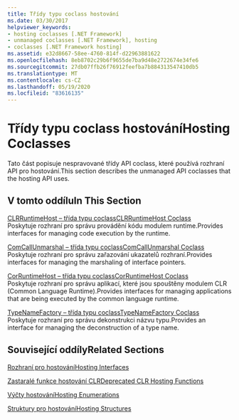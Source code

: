 ```yaml
---
title: Třídy typu coclass hostování
ms.date: 03/30/2017
helpviewer_keywords:
- hosting coclasses [.NET Framework]
- unmanaged coclasses [.NET Framework], hosting
- coclasses [.NET Framework hosting]
ms.assetid: e32d8667-58ee-4760-814f-d22963881622
ms.openlocfilehash: 8eb8702c29b6f9655de7ba9d48e2722674e34fe6
ms.sourcegitcommit: 27db07ffb26f76912feefba7b884313547410db5
ms.translationtype: MT
ms.contentlocale: cs-CZ
ms.lasthandoff: 05/19/2020
ms.locfileid: "83616135"
---
```

# <a name="hosting-coclasses"></a><span data-ttu-id="4ec47-102">Třídy typu coclass hostování</span><span class="sxs-lookup"><span data-stu-id="4ec47-102">Hosting Coclasses</span></span>
<span data-ttu-id="4ec47-103">Tato část popisuje nespravované třídy API coclass, které používá rozhraní API pro hostování.</span><span class="sxs-lookup"><span data-stu-id="4ec47-103">This section describes the unmanaged API coclasses that the hosting API uses.</span></span>  
  
## <a name="in-this-section"></a><span data-ttu-id="4ec47-104">V tomto oddílu</span><span class="sxs-lookup"><span data-stu-id="4ec47-104">In This Section</span></span>  
 [<span data-ttu-id="4ec47-105">CLRRuntimeHost – třída typu coclass</span><span class="sxs-lookup"><span data-stu-id="4ec47-105">CLRRuntimeHost Coclass</span></span>](clrruntimehost-coclass.md)  
 <span data-ttu-id="4ec47-106">Poskytuje rozhraní pro správu provádění kódu modulem runtime.</span><span class="sxs-lookup"><span data-stu-id="4ec47-106">Provides interfaces for managing code execution by the runtime.</span></span>  
  
 [<span data-ttu-id="4ec47-107">ComCallUnmarshal – třída typu coclass</span><span class="sxs-lookup"><span data-stu-id="4ec47-107">ComCallUnmarshal Coclass</span></span>](comcallunmarshal-coclass.md)  
 <span data-ttu-id="4ec47-108">Poskytuje rozhraní pro správu zařazování ukazatelů rozhraní.</span><span class="sxs-lookup"><span data-stu-id="4ec47-108">Provides interfaces for managing the marshaling of interface pointers.</span></span>  
  
 [<span data-ttu-id="4ec47-109">CorRuntimeHost – třída typu coclass</span><span class="sxs-lookup"><span data-stu-id="4ec47-109">CorRuntimeHost Coclass</span></span>](corruntimehost-coclass.md)  
 <span data-ttu-id="4ec47-110">Poskytuje rozhraní pro správu aplikací, které jsou spouštěny modulem CLR (Common Language Runtime).</span><span class="sxs-lookup"><span data-stu-id="4ec47-110">Provides interfaces for managing applications that are being executed by the common language runtime.</span></span>  
  
 [<span data-ttu-id="4ec47-111">TypeNameFactory – třída typu coclass</span><span class="sxs-lookup"><span data-stu-id="4ec47-111">TypeNameFactory Coclass</span></span>](typenamefactory-coclass.md)  
 <span data-ttu-id="4ec47-112">Poskytuje rozhraní pro správu dekonstrukci názvu typu.</span><span class="sxs-lookup"><span data-stu-id="4ec47-112">Provides an interface for managing the deconstruction of a type name.</span></span>  
  
## <a name="related-sections"></a><span data-ttu-id="4ec47-113">Související oddíly</span><span class="sxs-lookup"><span data-stu-id="4ec47-113">Related Sections</span></span>  
 [<span data-ttu-id="4ec47-114">Rozhraní pro hostování</span><span class="sxs-lookup"><span data-stu-id="4ec47-114">Hosting Interfaces</span></span>](hosting-interfaces.md)  
  
 [<span data-ttu-id="4ec47-115">Zastaralé funkce hostování CLR</span><span class="sxs-lookup"><span data-stu-id="4ec47-115">Deprecated CLR Hosting Functions</span></span>](deprecated-clr-hosting-functions.md)  
  
 [<span data-ttu-id="4ec47-116">Výčty hostování</span><span class="sxs-lookup"><span data-stu-id="4ec47-116">Hosting Enumerations</span></span>](hosting-enumerations.md)  
  
 [<span data-ttu-id="4ec47-117">Struktury pro hostování</span><span class="sxs-lookup"><span data-stu-id="4ec47-117">Hosting Structures</span></span>](hosting-structures.md)
